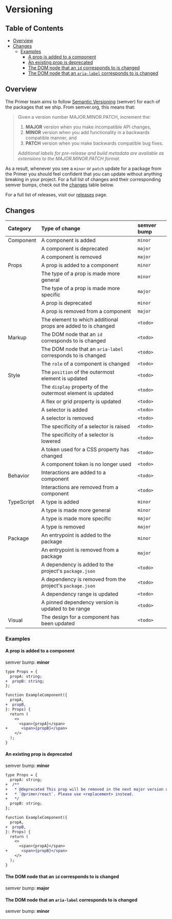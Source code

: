 # Versioning

<!-- prettier-ignore-start -->
<!-- START doctoc generated TOC please keep comment here to allow auto update -->
<!-- DON'T EDIT THIS SECTION, INSTEAD RE-RUN doctoc TO UPDATE -->
## Table of Contents

- [Overview](#overview)
- [Changes](#changes)
  - [Examples](#examples)
    - [A prop is added to a component](#a-prop-is-added-to-a-component)
    - [An existing prop is deprecated](#an-existing-prop-is-deprecated)
    - [The DOM node that an `id` corresponds to is changed](#the-dom-node-that-an-id-corresponds-to-is-changed)
    - [The DOM node that an `aria-label` corresponds to is changed](#the-dom-node-that-an-aria-label-corresponds-to-is-changed)

<!-- END doctoc generated TOC please keep comment here to allow auto update -->
<!-- prettier-ignore-end -->

## Overview

The Primer team aims to follow
[Semantic Versioning](https://semver.org/) (semver) for each of the packages
that we ship. From semver.org, this means that:

> Given a version number MAJOR.MINOR.PATCH, increment the:
>
> 1. **MAJOR** version when you make incompatible API changes,
> 2. **MINOR** version when you add functionality in a backwards compatible
>    manner, and
> 3. **PATCH** version when you make backwards compatible bug fixes.
>
> _Additional labels for pre-release and build metadata are available as
> extensions to the MAJOR.MINOR.PATCH format._

As a result, whenever you see a `minor` or `patch` update for a package from the
Primer you should feel confident that you can update without
anything breaking in your project. For a full list of changes and their
corresponding semver bumps, check out the [changes](#changes) table below.

For a full list of releases, visit our [releases](https://github.com/primer/react/releases) page.

## Changes

| Category   | Type of change                                                | semver bump |
| :--------- | :------------------------------------------------------------ | :---------- |
| Component  | A component is added                                          | `minor`     |
|            | A component is deprecated                                     | `major`     |
|            | A component is removed                                        | `major`     |
| Props      | A prop is added to a component                                | `minor`     |
|            | The type of a prop is made more general                       | `minor`     |
|            | The type of a prop is made more specific                      | `major`     |
|            | A prop is deprecated                                          | `minor`     |
|            | A prop is removed from a component                            | `major`     |
|            | The element to which additional props are added to is changed | `<todo>`    |
| Markup     | The DOM node that an `id` corresponds to is changed           | `<todo>`    |
|            | The DOM node that an `aria-label` corresponds to is changed   | `<todo>`    |
|            | The `role` of a component is changed                          | `<todo>`    |
| Style      | The `position` of the outermost element is updated            | `<todo>`    |
|            | The `display` property of the outermost element is updated    | `<todo>`    |
|            | A flex or grid property is updated                            | `<todo>`    |
|            | A selector is added                                           | `<todo>`    |
|            | A selector is removed                                         | `<todo>`    |
|            | The specificity of a selector is raised                       | `<todo>`    |
|            | The specificity of a selector is lowered                      | `<todo>`    |
|            | A token used for a CSS property has changed                   | `<todo>`    |
|            | A component token is no longer used                           | `<todo>`    |
| Behavior   | Interactions are added to a component                         | `<todo>`    |
|            | Interactions are removed from a component                     | `<todo>`    |
| TypeScript | A type is added                                               | `minor`     |
|            | A type is made more general                                   | `minor`     |
|            | A type is made more specific                                  | `major`     |
|            | A type is removed                                             | `major`     |
| Package    | An entrypoint is added to the package                         | `minor`     |
|            | An entrypoint is removed from a package                       | `major`     |
|            | A dependency is added to the project's `package.json`         | `<todo>`    |
|            | A dependency is removed from the project's `package.json`     | `<todo>`    |
|            | A dependency range is updated                                 | `<todo>`    |
|            | A pinned dependency version is updated to be range            | `<todo>`    |
| Visual     | The design for a component has been updated                   | `<todo>`    |

### Examples

#### A prop is added to a component

semver bump: **minor**

```diff
type Props = {
  propA: string;
+  propB: string;
};

function ExampleComponent({
  propA,
+  propB,
}: Props) {
  return (
    <>
      <span>{propA}</span>
+      <span>{propB}</span>
    </>
  );
}
```

#### An existing prop is deprecated

semver bump: **minor**

```diff
type Props = {
  propA: string;
+  /**
+   * @deprecated This prop will be removed in the next major version of
+   * `@primer/react`. Please use <replacement> instead.
+   */
  propB: string;
};

function ExampleComponent({
  propA,
+  propB,
}: Props) {
  return (
    <>
      <span>{propA}</span>
+      <span>{propB}</span>
    </>
  );
}
```

#### The DOM node that an `id` corresponds to is changed

semver bump: **major**

#### The DOM node that an `aria-label` corresponds to is changed

semver bump: **minor**
